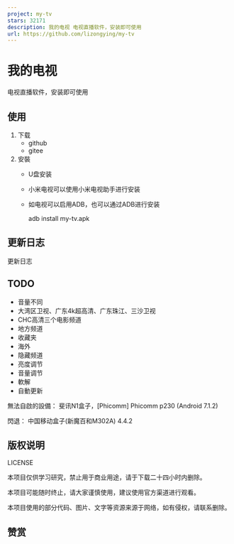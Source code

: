 ```yaml
---
project: my-tv
stars: 32171
description: 我的电视 电视直播软件，安装即可使用
url: https://github.com/lizongying/my-tv
---
```


我的电视
====

电视直播软件，安装即可使用

使用
--

1.  下载
    -   github
    -   gitee
2.  安裝
    -   U盘安装
    -   小米电视可以使用小米电视助手进行安装
    -   如电视可以启用ADB，也可以通过ADB进行安装
        
        adb install my-tv.apk
        

更新日志
----

更新日志

TODO
----

-   音量不同
-   大湾区卫视、广东4k超高清、广东珠江、三沙卫视
-   CHC高清三个电影频道
-   地方频道
-   收藏夹
-   海外
-   隐藏频道
-   亮度调节
-   音量调节
-   軟解
-   自動更新

無法自啟的設備： 斐讯N1盒子，\[Phicomm\] Phicomm p230 (Android 7.1.2)

閃退： 中国移动盒子(新魔百和M302A) 4.4.2

版权说明
----

LICENSE

本项目仅供学习研究，禁止用于商业用途，请于下载二十四小时内删除。

本项目可能随时终止，请大家谨慎使用，建议使用官方渠道进行观看。

本项目使用的部分代码、图片、文字等资源来源于网络，如有侵权，请联系删除。

赞赏
--
